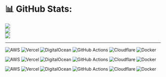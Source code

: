 # 📊 GitHub Stats:
![](https://github-readme-stats.vercel.app/api?username=sanashaju&theme=dark&hide_border=false&include_all_commits=false&count_private=false)<br/>
![](https://nirzak-streak-stats.vercel.app/?user=sanashaju&theme=dark&hide_border=false)<br/>
![](https://github-readme-stats.vercel.app/api/top-langs/?username=sanashaju&theme=dark&hide_border=false&include_all_commits=false&count_private=false&layout=compact)

---
![AWS](https://img.shields.io/badge/AWS-%23FFCA28.svg?style=flat&logo=aws&logoColor=black)
![Vercel](https://img.shields.io/badge/Vercel-%23000000.svg?style=flat&logo=vercel&logoColor=white)
![DigitalOcean](https://img.shields.io/badge/DigitalOcean-%230080FF.svg?style=flat&logo=digitalocean&logoColor=white)
![GitHub Actions](https://img.shields.io/badge/GitHub_Actions-%232671E5.svg?style=flat&logo=githubactions&logoColor=white)
![Cloudflare](https://img.shields.io/badge/Cloudflare-%23F38020.svg?style=flat&logo=cloudflare&logoColor=white)
![Docker](https://img.shields.io/badge/Docker-%232496ED.svg?style=flat&logo=docker&logoColor=white)


![AWS](https://img.shields.io/badge/AWS-%23FFF3B0.svg?style=flat&logo=aws&logoColor=black)
![Vercel](https://img.shields.io/badge/Vercel-%23D9D9D9.svg?style=flat&logo=vercel&logoColor=white)
![DigitalOcean](https://img.shields.io/badge/DigitalOcean-%23CBE8FF.svg?style=flat&logo=digitalocean&logoColor=white)
![GitHub Actions](https://img.shields.io/badge/GitHub_Actions-%23D1DDFB.svg?style=flat&logo=githubactions&logoColor=white)
![Cloudflare](https://img.shields.io/badge/Cloudflare-%FFF0D0.svg?style=flat&logo=cloudflare&logoColor=white)
![Docker](https://img.shields.io/badge/Docker-%23D0E6FA.svg?style=flat&logo=docker&logoColor=white)


![AWS](https://img.shields.io/badge/AWS-%23FFE082.svg?style=flat&logo=aws&logoColor=black)
![Vercel](https://img.shields.io/badge/Vercel-%23BDBDBD.svg?style=flat&logo=vercel&logoColor=white)
![DigitalOcean](https://img.shields.io/badge/DigitalOcean-%2394D3F5.svg?style=flat&logo=digitalocean&logoColor=white)
![GitHub Actions](https://img.shields.io/badge/GitHub_Actions-%2393B8F2.svg?style=flat&logo=githubactions&logoColor=white)
![Cloudflare](https://img.shields.io/badge/Cloudflare-%FFF1C1.svg?style=flat&logo=cloudflare&logoColor=white)
![Docker](https://img.shields.io/badge/Docker-%2396C8EB.svg?style=flat&logo=docker&logoColor=white)

